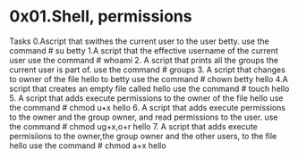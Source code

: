 # 0x01.Shell, permissions
Tasks
0.Ascript that swithes the current user to the user betty.
  use the command # su betty
1.A script that the effective username of the current user
  use the command # whoami
2. A script that prints all the groups the current user is part of.
  use the command # groups
3. A script that changes to owner of the file hello to betty
  use the command # chown betty hello
4.A script that creates an empty file called hello
  use the command # touch hello
5. A script that adds execute permissions to the owner of the file hello
  use the command # chmod u+x hello
6. A script that adds execute permissions to the owner and the group owner, and read permissions to the user.
  use the command # chmod ug+x,o+r hello
7. A script that adds execute permisiions to the owner,the group owner and the other users, to the file hello
   use the command # chmod a+x hello
